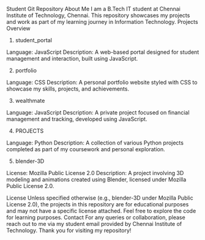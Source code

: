 Student Git Repository
About Me
I am a B.Tech IT student at Chennai Institute of Technology, Chennai. This repository showcases my projects and work as part of my learning journey in Information Technology.
Projects Overview
1. student_portal

Language: JavaScript
Description: A web-based portal designed for student management and interaction, built using JavaScript.

2. portfolio

Language: CSS
Description: A personal portfolio website styled with CSS to showcase my skills, projects, and achievements.

3. wealthmate

Language: JavaScript
Description: A private project focused on financial management and tracking, developed using JavaScript.

4. PROJECTS

Language: Python
Description: A collection of various Python projects completed as part of my coursework and personal exploration.

5. blender-3D

License: Mozilla Public License 2.0
Description: A project involving 3D modeling and animations created using Blender, licensed under Mozilla Public License 2.0.

License
Unless specified otherwise (e.g., blender-3D under Mozilla Public License 2.0), the projects in this repository are for educational purposes and may not have a specific license attached. Feel free to explore the code for learning purposes.
Contact
For any queries or collaboration, please reach out to me via my student email provided by Chennai Institute of Technology.
Thank you for visiting my repository!

